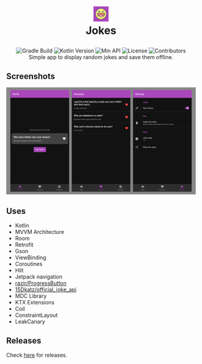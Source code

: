 # <p align="center"><img src="./assets/Logo.png" width="40"/><br>Jokes</p>
<p align="center">
    <img src="https://github.com/Sharkaboi/Jokes/workflows/Gradle%20build/badge.svg" alt="Gradle Build">
    <img src="https://img.shields.io/badge/Kotlin-1.4.20-blue" alt="Kotlin Version">
    <img src="https://img.shields.io/badge/Min%20API-23-green" alt="Min API">
    <img src="https://img.shields.io/badge/License-MIT-orange" alt="License">
    <img src="https://img.shields.io/github/contributors/sharkaboi/jokes" alt="Contributors"><br>
    Simple app to display random jokes and save them offline.
</p>

## Screenshots
![](./assets/Showcase.png)

## Uses
* Kotlin
* MVVM Architecture
* Room
* Retrofit
* Gson
* ViewBinding
* Coroutines
* Hilt
* Jetpack navigation
* [razir/ProgressButton](https://github.com/razir/ProgressButton)
* [15Dkatz/official_joke_api](https://github.com/15Dkatz/official_joke_api)
* MDC Library
* KTX Extensions
* Coil
* ConstraintLayout
* LeakCanary

## Releases

Check [here](https://github.com/Sharkaboi/Jokes/releases) for releases.
